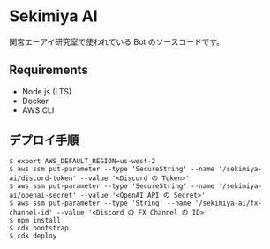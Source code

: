 # Sekimiya AI

関宮エーアイ研究室で使われている Bot のソースコードです。

## Requirements
- Node.js (LTS)
- Docker
- AWS CLI

## デプロイ手順

```
$ export AWS_DEFAULT_REGION=us-west-2
$ aws ssm put-parameter --type 'SecureString' --name '/sekimiya-ai/discord-token' --value '<Discord の Token>'
$ aws ssm put-parameter --type 'SecureString' --name '/sekimiya-ai/openai-secret' --value '<OpenAI API の Secret>'
$ aws ssm put-parameter --type 'String' --name '/sekimiya-ai/fx-channel-id' --value '<Discord の FX Channel の ID>'
$ npm install
$ cdk bootstrap
$ cdk deploy
```
